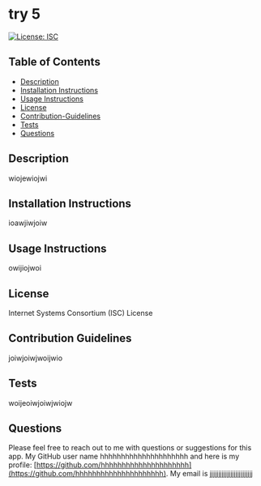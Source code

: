 # try 5

  [![License: ISC](https://img.shields.io/badge/License-ISC-blue.svg)](https://opensource.org/licenses/ISC)

## Table of Contents
* [Description](#description)
* [Installation Instructions](#installation-instructions)
* [Usage Instructions](#usage-instructions)
* [License](#license)
* [Contribution-Guidelines](#contribution-guidelines)
* [Tests](#tests)
* [Questions](#questions)

## Description <a name="description"></a> 
wiojewiojwi

## Installation Instructions <a name="installation-instructions"></a>
ioawjiwjoiw

## Usage Instructions <a name="usage-instructions"></a>
owijiojwoi

## License <a name="license"></a>
Internet Systems Consortium (ISC) License

## Contribution Guidelines <a name="contribution-guidelines"></a>
joiwjoiwjwoijwio

## Tests <a name="tests"></a> 
woijeoiwjoiwjwiojw

## Questions
Please feel free to reach out to me with questions or suggestions for this app.
My GitHub user name hhhhhhhhhhhhhhhhhhhhh and here is my profile: [https://github.com/hhhhhhhhhhhhhhhhhhhhh](https://github.com/hhhhhhhhhhhhhhhhhhhhh).
My email is jjjjjjjjjjjjjjjjjjjjjjjjj

